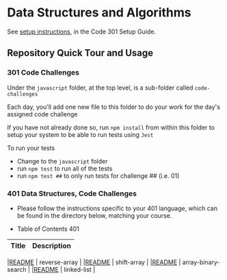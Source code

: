 # Data Structures and Algorithms

See [setup instructions](https://codefellows.github.io/setup-guide/code-301/3-code-challenges), in the Code 301 Setup Guide.

## Repository Quick Tour and Usage

### 301 Code Challenges

Under the `javascript` folder, at the top level, is a sub-folder called `code-challenges`

Each day, you'll add one new file to this folder to do your work for the day's assigned code challenge

If you have not already done so, run `npm install` from within this folder to setup your system to be able to run tests using `Jest`

To run your tests

- Change to the `javascript` folder
- run `npm test` to run all of the tests
- run `npm test ##` to only run tests for challenge ## (i.e. 01)

### 401 Data Structures, Code Challenges

- Please follow the instructions specific to your 401 language, which can be found in the directory below, matching your course.

-  Table of  Contents  401

| Title                                                                                | Description                     |
| -----------                                                                          | -----------                     |

|[README](https://haninhaidrah.github.io/codefellows-data-structures-and-algorithms/codeChallenge1)                                                                        |  reverse-array                  |
|[README](https://haninhaidrah.github.io/codefellows-data-structures-and-algorithms/codeChallenge2)                                                                        |  shift-array                    |
|[README](https://haninhaidrah.github.io/codefellows-data-structures-and-algorithms/codeChallenge3)                                                                        |  array-binary-search            |
|[README](https://haninhaidrah.github.io/codefellows-data-structures-and-algorithms/new-implementation/test)                          |  linked-list                                          | 

